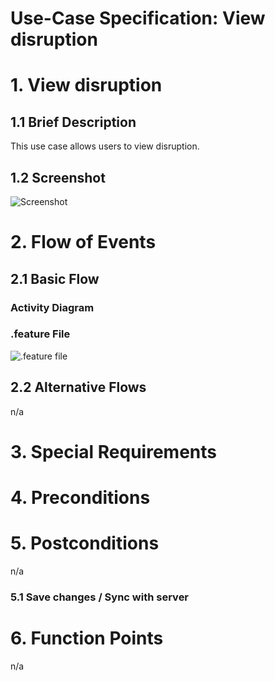 # Use-Case Specification: View disruption

# 1. View disruption

## 1.1 Brief Description
This use case allows users to view disruption.

## 1.2 Screenshot
![Screenshot]()

# 2. Flow of Events

## 2.1 Basic Flow

### Activity Diagram


### .feature File
![.feature file]()

## 2.2 Alternative Flows
n/a

# 3. Special Requirements


# 4. Preconditions


# 5. Postconditions
n/a

### 5.1 Save changes / Sync with server


# 6. Function Points
n/a
